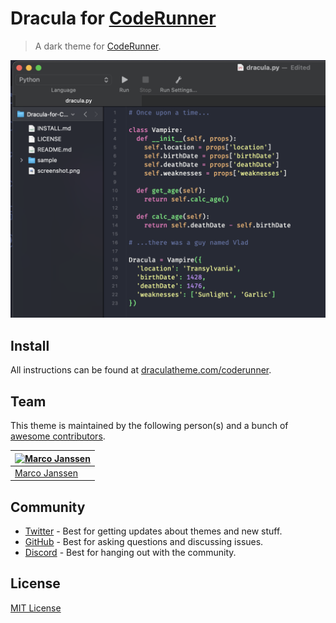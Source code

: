 # Dracula for [CodeRunner](https://coderunnerapp.com)

> A dark theme for [CodeRunner](https://coderunnerapp.com).

![Screenshot](./screenshot.png)

## Install

All instructions can be found at [draculatheme.com/coderunner](https://draculatheme.com/coderunner).

## Team

This theme is maintained by the following person(s) and a bunch of [awesome contributors](https://github.com/dracula/coderunner/graphs/contributors).

| [![Marco Janssen](https://github.com/marc0janssen.png?size=100)](https://github.com/marc0janssen) |
| ------------------------------------------------------------------------------------------------- |
| [Marco Janssen](https://github.com/marc0Janssen)                                                  |

## Community

- [Twitter](https://twitter.com/draculatheme) - Best for getting updates about themes and new stuff.
- [GitHub](https://github.com/dracula/dracula-theme/discussions) - Best for asking questions and discussing issues.
- [Discord](https://draculatheme.com/discord-invite) - Best for hanging out with the community.

## License

[MIT License](./LICENSE)
